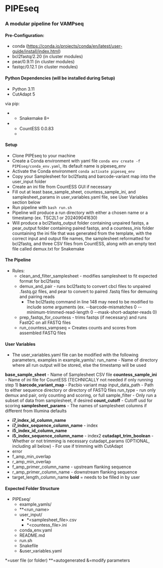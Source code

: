 # PIPEseq

### A modular pipeline for VAMPseq

#### Pre-Configuration:
- conda (https://conda.io/projects/conda/en/latest/user-guide/install/index.html)
- bcl2fastq/2.20 (in cluster modules)
- pear/0.9.11 (in cluster modules)
- fastqc/0.12.1 (in cluster modules)

#### Python Dependencies (will be installed during Setup)
- Python 3.11
- CutAdapt 5

via pip:
- - Snakemake 8+
- - CountESS 0.0.83
  - 
  
#### Setup
- Clone PIPEseq to your machine
- Create a Conda environment with yaml file `conda env create -f PIPEseq/conda_env.yaml`, its default name is pipeseq_env
- Activate the Conda environment `conda activate pipeseq_env`
- Copy your Samplesheet for bcl2fastq and barcode-variant map into the user_input folder
- Create an ini file from CountESS GUI if necessary
- Fill out at least base_sample_sheet, countess_sample_ini, and samplesheet_params in user_variables.yaml file, see User Variables section below
- Run pipeline with `bash run.sh`
- Pipeline will produce a run directory with either a chosen name or a timestamp  (ex. TSC2L1 or 202409041630)
- Will produce a bcl2fastq_output folder containing unpaired fastqs, a pear_output folder containing paired fastqs, and a countess_inis folder countaining the ini file that was generated from the template, with the correct input and output file names, the samplesheet reformatted for bcl2fastq, and three CSV files from CountESS, along with an empty text file called demux.txt for Snakemake

#### The Pipeline
- Rules:
    - clean_and_filter_samplesheet - modifies samplesheet to fit expected format for bcl2fastq
    - demux_and_pair - runs bcl2fastq to convert cbcl files to unpaired .fastq.gz files, and pear to convert to paired .fastq files for demuxing and pairing reads
      - The bcl2fastq command in line 148 may need to be modified to include some arguments (ex. --barcode-mismatches 0 --minimum-trimmed-read-length 0 --mask-short-adapter-reads 0)
    - prep_fastqs_for_countess - trims fastqs (if necessary) and runs FastQC on all FASTQ files
    - run_countess_vampseq = Creates counts and scores from assembled FASTQ files

#### User Variables
- The user_variables.yaml file can be modified with the following parameters, examples in example_yamls/:
run_name - Name of directory where all run output will be stored, else the timestamp will be used

**base_sample_sheet** - Name of Samplesheet CSV file
**countess_sample_ini** - Name of ini file for CountESS (TECHNICALLY not needed if only running step 1)
**barcode_variant_map** - Pacbio variant map
input_data_path - Path to either sequence directory or directory of FASTQ files
run_type - run only demux and pair, only counting and scoring, or full
sample_filter - Only run a subset of data from samplesheet, if desired
**count_cutoff** - Cutoff usd for scoring
**samplesheet_params** - The names of samplesheet columns if different from Illumina defaults
- **i7_index_id_column_name**
- **i7_index_sequence_column_name** - index
- **i5_index_id_column_name**
- **i5_index_sequence_column_name** - index2
**cutadapt_trim_boolean** - Whether or not trimming is necessary
cutadapt_params (OPTIONAL, including all below) - For use if trimming with CutAdapt
- error
- f_amp_min_overlap
- r_amp_min_overlap
- f_amp_primer_column_name - upstream flanking sequence
- r_amp_primer_column_name - downstream flanking sequence
- target_length_column_name
**bold** = needs to be filled in by user

#### Expected Folder Structure
- PIPEseq/
    - example_yamls/
    - **<run_name>
    - user_input/
        - *<samplesheet_file>.csv
        - *<countess_file>.ini
    - conda_env.yaml
    - README.md
    - run.sh
    - Snakefile
    - &user_variables.yaml

*=user file (or folder)
**=autogenerated
&=modify parameters

